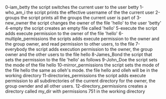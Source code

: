 0-iam_betty
the script switches the current user to the user betty
1-who_am_i
the script prints the effective username of the the current user
2-groups
the script prints all the groups the current user is part of 
3-new_owner
the script changes the owner of the file 'hello' to the user 'betty'
4-empty
the script creates an empty file called 'hello'
5-execute
the script adds execute permission to the owner of the file 'hello'
6-multiple_permissions
the scripts adds execute permission to the owner and the group owner, and read permission to other users, to the file
7-everybody
the script adds execution permission to the owner, the group owner and the other users to the file hello
8-James_Bond
the script that sets the permission to the file 'hello' as follows
9-John_Doe
the script sets the mode of the file hello
10-mirror_permissions
the script sets the mode of the file hello the same as olleh's mode. the file hello and olleh  will be in the working directory
11-directories_permissions
the script adds execute permission to all subdirectories of the current directory for the owner, the group ownder and all other users. 
12-directory_permissions
creates a directory called my_dir with permissions 751 in the working directory
 



